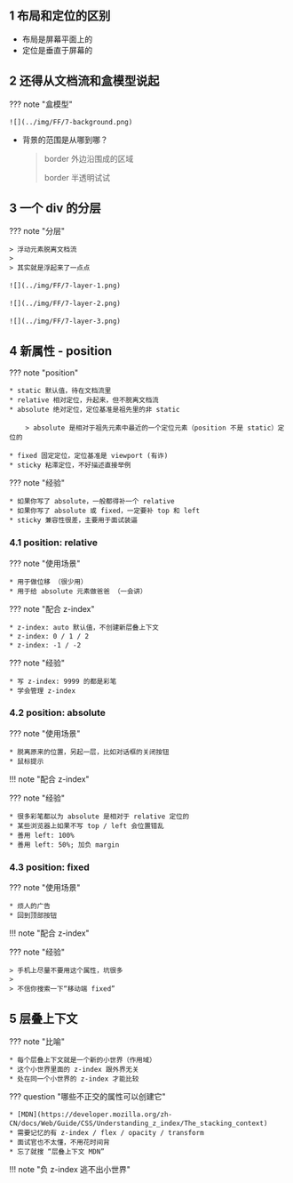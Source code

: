
## 1 布局和定位的区别

* 布局是屏幕平面上的
* 定位是垂直于屏幕的

## 2 还得从文档流和盒模型说起

??? note "盒模型"

    ![](../img/FF/7-background.png)

* 背景的范围是从哪到哪？

    > border 外边沿围成的区域
    >
    > border 半透明试试

## 3 一个 div 的分层

??? note "分层"

    > 浮动元素脱离文档流
    >
    > 其实就是浮起来了一点点

    ![](../img/FF/7-layer-1.png)

    ![](../img/FF/7-layer-2.png)

    ![](../img/FF/7-layer-3.png)


## 4 新属性 - position

??? note "position"

    * static 默认值，待在文档流里
    * relative 相对定位，升起来，但不脱离文档流
    * absolute 绝对定位，定位基准是祖先里的非 static

        > absolute 是相对于祖先元素中最近的一个定位元素（position 不是 static）定位的

    * fixed 固定定位，定位基准是 viewport (有诈)
    * sticky 粘滞定位，不好描述直接举例

??? note "经验"

    * 如果你写了 absolute，一般都得补一个 relative
    * 如果你写了 absolute 或 fixed，一定要补 top 和 left
    * sticky 兼容性很差，主要用于面试装逼

### 4.1 position: relative

??? note "使用场景"

    * 用于做位移 （很少用）
    * 用于给 absolute 元素做爸爸 （一会讲）

??? note "配合 z-index"

    * z-index: auto 默认值，不创建新层叠上下文
    * z-index: 0 / 1 / 2
    * z-index: -1 / -2

??? note "经验"

    * 写 z-index: 9999 的都是彩笔
    * 学会管理 z-index

### 4.2 position: absolute

??? note "使用场景"

    * 脱离原来的位置，另起一层，比如对话框的关闭按钮
    * 鼠标提示

!!! note "配合 z-index"

??? note "经验"

    * 很多彩笔都以为 absolute 是相对于 relative 定位的
    * 某些浏览器上如果不写 top / left 会位置错乱
    * 善用 left: 100%
    * 善用 left: 50%; 加负 margin

### 4.3 position: fixed

??? note "使用场景"

    * 烦人的广告
    * 回到顶部按钮

!!! note "配合 z-index"

??? note "经验"

    > 手机上尽量不要用这个属性，坑很多
    >
    > 不信你搜索一下“移动端 fixed”

## 5 层叠上下文

??? note "比喻"

    * 每个层叠上下文就是一个新的小世界（作用域）
    * 这个小世界里面的 z-index 跟外界无关
    * 处在同一个小世界的 z-index 才能比较

??? question "哪些不正交的属性可以创建它"

    * [MDN](https://developer.mozilla.org/zh-CN/docs/Web/Guide/CSS/Understanding_z_index/The_stacking_context)
    * 需要记忆的有 z-index / flex / opacity / transform
    * 面试官也不太懂，不用花时间背
    * 忘了就搜 “层叠上下文 MDN”

!!! note "负 z-index 逃不出小世界"





